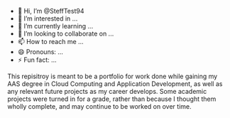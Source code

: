 - 👋 Hi, I’m @SteffTest94
- 👀 I’m interested in ...
- 🌱 I’m currently learning ...
- 💞️ I’m looking to collaborate on ...
- 📫 How to reach me ...
- 😄 Pronouns: ...
- ⚡ Fun fact: ...

This repisitroy is meant to be a portfolio for work done while gaining my AAS degree in Cloud Computing and Application Development, as well as any relevant future projects as my career develops. Some academic projects were turned in for a grade, rather than because I thought them wholly complete, and may continue to be worked on over time.

<!---
SteffTest94/SteffTest94 is a ✨ special ✨ repository because its `README.md` (this file) appears on your GitHub profile.
You can click the Preview link to take a look at your changes.
--->
